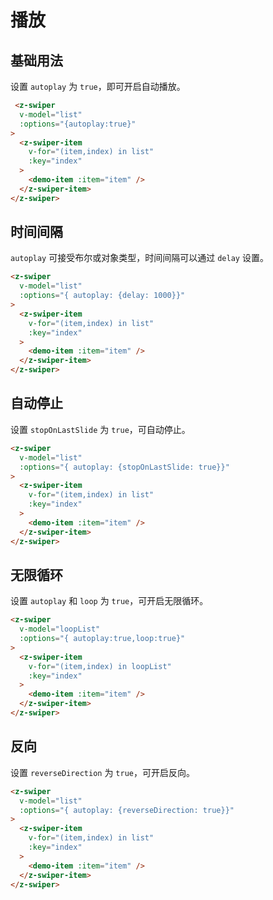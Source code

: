 # 播放

## 基础用法

设置 `autoplay` 为 `true`，即可开启自动播放。

```html
 <z-swiper
  v-model="list"
  :options="{autoplay:true}"
>
  <z-swiper-item
    v-for="(item,index) in list"
    :key="index"
  >
    <demo-item :item="item" />
  </z-swiper-item>
</z-swiper>
```

## 时间间隔

`autoplay` 可接受布尔或对象类型，时间间隔可以通过 `delay` 设置。

```html
<z-swiper
  v-model="list"
  :options="{ autoplay: {delay: 1000}}"
>
  <z-swiper-item
    v-for="(item,index) in list"
    :key="index"
  >
    <demo-item :item="item" />
  </z-swiper-item>
</z-swiper>
```

## 自动停止

设置 `stopOnLastSlide` 为 `true`，可自动停止。

```html
<z-swiper
  v-model="list"
  :options="{ autoplay: {stopOnLastSlide: true}}"
>
  <z-swiper-item
    v-for="(item,index) in list"
    :key="index"
  >
    <demo-item :item="item" />
  </z-swiper-item>
</z-swiper>
```


## 无限循环

设置 `autoplay` 和 `loop` 为 `true`，可开启无限循环。

```html
<z-swiper
  v-model="loopList"
  :options="{ autoplay:true,loop:true}"
>
  <z-swiper-item
    v-for="(item,index) in loopList"
    :key="index"
  >
    <demo-item :item="item" />
  </z-swiper-item>
</z-swiper>
```

## 反向

设置 `reverseDirection` 为 `true`，可开启反向。

```html
<z-swiper
  v-model="list"
  :options="{ autoplay: {reverseDirection: true}}"
>
  <z-swiper-item
    v-for="(item,index) in list"
    :key="index"
  >
    <demo-item :item="item" />
  </z-swiper-item>
</z-swiper>
```

<Simulator src="https://h5.igame.qq.com/pmd-mobile.pmd-h5.press-swiper.press-swiper/#/pages/autoplay/index"></Simulator>
